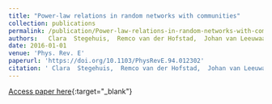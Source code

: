 ```yaml
---
title: "Power-law relations in random networks with communities"
collection: publications
permalink: /publication/Power-law-relations-in-random-networks-with-communities 
authors:   Clara  Stegehuis,  Remco van der Hofstad,  Johan van Leeuwaarden
date: 2016-01-01
venue: 'Phys. Rev. E'
paperurl: 'https://doi.org/10.1103/PhysRevE.94.012302'
citation: ' Clara  Stegehuis,  Remco van der Hofstad,  Johan van Leeuwaarden,  Phys. Rev. E, 2016.'
---
```

[Access paper here](https://doi.org/10.1103/PhysRevE.94.012302){:target="_blank"}
